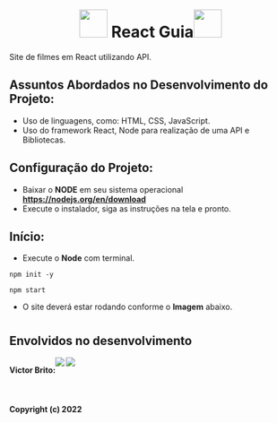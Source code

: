 **<h1 align="center">&nbsp;<img height="50" width="50" src="https://camo.githubusercontent.com/002313a28ac7d09f24e8a70358139bb4f7c2c32eaf83a926e873bedf67b69eac/68747470733a2f2f6d656469612e67697068792e636f6d2f6d656469612f654e41736a4f353574506267616f72376d612f67697068792e676966"> React Guia<img height="50" width="50" src="https://camo.githubusercontent.com/002313a28ac7d09f24e8a70358139bb4f7c2c32eaf83a926e873bedf67b69eac/68747470733a2f2f6d656469612e67697068792e636f6d2f6d656469612f654e41736a4f353574506267616f72376d612f67697068792e676966">&nbsp;</h1>**

Site de filmes em React utilizando API.

## Assuntos Abordados no Desenvolvimento do Projeto:

- Uso de linguagens, como: HTML, CSS, JavaScript.
- Uso do framework React, Node para realização de uma API e Bibliotecas.

## Configuração do Projeto:

- Baixar o **NODE** em seu sistema operacional **https://nodejs.org/en/download**
- Execute o instalador, siga as instruções na tela e pronto.

## Início:

- Execute o **Node** com terminal.

```
npm init -y

npm start
```

- O site deverá estar rodando conforme o **Imagem** abaixo.

#    

## Envolvidos no desenvolvimento

<div align="left">
  <div style="display: flex; align-items: flex-start;">
    <p style="display: flex; align-items: flex-start;"><strong>Victor Brito:<strong></p>
<a href="https://www.linkedin.com/in/victor-brito-dev/" target="_blank"><img src="https://img.shields.io/twitter/url?color=red&label=Linkedin&logo=Linkedin&logoColor=red&style=for-the-badge&url=https%3A%2F%2Fwww.linkedin.com%2Fin%2Fcaiovrocha%2F"></a>
    <a href="https://github.com/Victor-Brito" target="_blank"><img src="https://img.shields.io/github/followers/Victor-Brito?color=red&label=github&logo=github&logoColor=red&style=for-the-badge"></a>
  </div>
</div>



#  

Copyright (c) 2022
